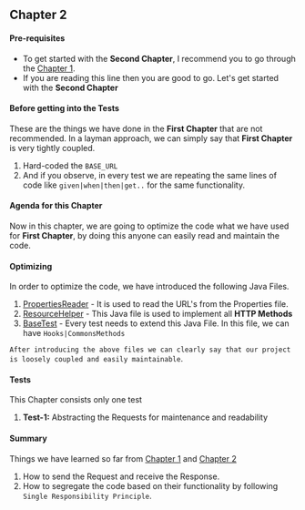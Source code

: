 ## Chapter 2

#### Pre-requisites
* To get started with the <b>Second Chapter</b>, I recommend you to go through the [Chapter 1](https://github.com/vinaykumarvvs/api-automation-tutorial/tree/master/src/test/java/Chapters/Chapter01/Chapter01.md).
* If you are reading this line then you are good to go. Let's get started with the <b>Second Chapter</b>

#### **Before getting into the Tests**
These are the things we have done in the <b>First Chapter</b> that are not recommended. In a layman approach, we can simply say that <b>First Chapter</b> is very tightly coupled.
1. Hard-coded the `BASE_URL`
2. And if you observe, in every test we are repeating the same lines of code like `given|when|then|get..` for the same functionality.

#### **Agenda for this Chapter**
Now in this chapter, we are going to optimize the code what we have used for <b>First Chapter</b>, by doing this anyone can easily
read and maintain the code.

#### **Optimizing**
In order to optimize the code, we have introduced the following Java Files.
1. [PropertiesReader](https://github.com/vinaykumarvvs/api-automation-tutorial/tree/master/src/test/java/utils/PropertiesReader.java) - It is used to read the URL's from the Properties file.
2. [ResourceHelper](https://github.com/vinaykumarvvs/api-automation-tutorial/tree/master/src/test/java/utils/ResourceHelper.java) - This Java file is used to implement all <b>HTTP Methods</b>
3. [BaseTest](https://github.com/vinaykumarvvs/api-automation-tutorial/tree/master/src/test/java/utils/BaseTest.java) - Every test needs to extend this Java File. In this file, we can have `Hooks|CommonsMethods`

```After introducing the above files we can clearly say that our project is loosely coupled and easily maintainable```.

#### **Tests**
This Chapter consists only one test
1. **Test-1:** Abstracting the Requests for maintenance and readability

#### Summary
Things we have learned so far from [Chapter 1](https://github.com/vinaykumarvvs/api-automation-tutorial/tree/master/src/test/java/Chapters/Chapter01/Chapter01.md)
and [Chapter 2](https://github.com/vinaykumarvvs/api-automation-tutorial/tree/master/src/test/java/Chapters/Chapter02/Chapter02.md)
1. How to send the Request and receive the Response.
2. How to segregate the code based on their functionality by following `Single Responsibility Principle`.